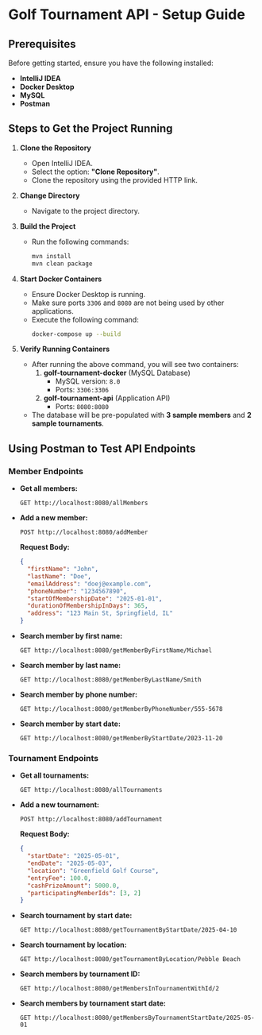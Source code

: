 # Golf Tournament API - Setup Guide

## Prerequisites
Before getting started, ensure you have the following installed:
- **IntelliJ IDEA**
- **Docker Desktop**
- **MySQL**
- **Postman**

## Steps to Get the Project Running

1. **Clone the Repository**
   - Open IntelliJ IDEA.
   - Select the option: **"Clone Repository"**.
   - Clone the repository using the provided HTTP link.

2. **Change Directory**
   - Navigate to the project directory.

3. **Build the Project**
   - Run the following commands:
     ```sh
     mvn install
     mvn clean package
     ```

4. **Start Docker Containers**
   - Ensure Docker Desktop is running.
   - Make sure ports `3306` and `8080` are not being used by other applications. 
   - Execute the following command:
     ```sh
     docker-compose up --build
     ```

5. **Verify Running Containers**
   - After running the above command, you will see two containers:
     1. **golf-tournament-docker** (MySQL Database)
        - MySQL version: `8.0`
        - Ports: `3306:3306`
     2. **golf-tournament-api** (Application API)
        - Ports: `8080:8080`
   - The database will be pre-populated with **3 sample members** and **2 sample tournaments**.

## Using Postman to Test API Endpoints

### Member Endpoints

- **Get all members:**
  ```http
  GET http://localhost:8080/allMembers
  ```
- **Add a new member:**
  ```http
  POST http://localhost:8080/addMember
  ```
  **Request Body:**
  ```json
  {
    "firstName": "John",
    "lastName": "Doe",
    "emailAddress": "doej@example.com",
    "phoneNumber": "1234567890",
    "startOfMembershipDate": "2025-01-01",
    "durationOfMembershipInDays": 365,
    "address": "123 Main St, Springfield, IL"
  }
  ```
- **Search member by first name:**
  ```http
  GET http://localhost:8080/getMemberByFirstName/Michael
  ```
- **Search member by last name:**
  ```http
  GET http://localhost:8080/getMemberByLastName/Smith
  ```
- **Search member by phone number:**
  ```http
  GET http://localhost:8080/getMemberByPhoneNumber/555-5678
  ```
- **Search member by start date:**
  ```http
  GET http://localhost:8080/getMemberByStartDate/2023-11-20
  ```

### Tournament Endpoints

- **Get all tournaments:**
  ```http
  GET http://localhost:8080/allTournaments
  ```
- **Add a new tournament:**
  ```http
  POST http://localhost:8080/addTournament
  ```
  **Request Body:**
  ```json
  {
    "startDate": "2025-05-01",
    "endDate": "2025-05-03",
    "location": "Greenfield Golf Course",
    "entryFee": 100.0,
    "cashPrizeAmount": 5000.0,
    "participatingMemberIds": [3, 2]
  }
  ```
- **Search tournament by start date:**
  ```http
  GET http://localhost:8080/getTournamentByStartDate/2025-04-10
  ```
- **Search tournament by location:**
  ```http
  GET http://localhost:8080/getTournamentByLocation/Pebble Beach
  ```
- **Search members by tournament ID:**
  ```http
  GET http://localhost:8080/getMembersInTournamentWithId/2
  ```
- **Search members by tournament start date:**
  ```http
  GET http://localhost:8080/getMembersByTournamentStartDate/2025-05-01
  ```

